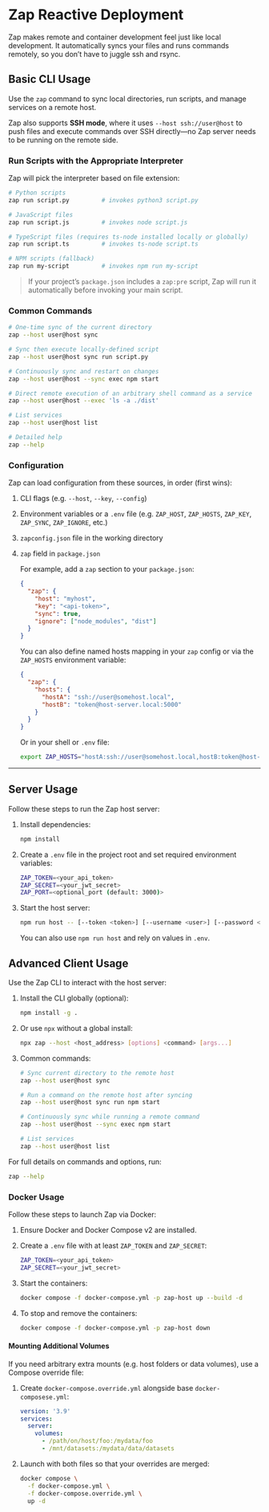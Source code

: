 # Zap Reactive Deployment

Zap makes remote and container development feel just like local development. It automatically syncs your files and runs commands remotely, so you don’t have to juggle ssh and rsync.

## Basic CLI Usage

Use the `zap` command to sync local directories, run scripts, and manage services on a remote host.

Zap also supports **SSH mode**, where it uses `--host ssh://user@host` to push files and execute commands over SSH directly—no Zap server needs to be running on the remote side.

### Run Scripts with the Appropriate Interpreter

Zap will pick the interpreter based on file extension:

```bash
# Python scripts
zap run script.py         # invokes python3 script.py

# JavaScript files
zap run script.js         # invokes node script.js

# TypeScript files (requires ts-node installed locally or globally)
zap run script.ts         # invokes ts-node script.ts

# NPM scripts (fallback)
zap run my-script         # invokes npm run my-script
```

> If your project’s `package.json` includes a `zap:pre` script, Zap will run it automatically before invoking your main script.

### Common Commands

```bash
# One-time sync of the current directory
zap --host user@host sync

# Sync then execute locally-defined script
zap --host user@host sync run script.py

# Continuously sync and restart on changes
zap --host user@host --sync exec npm start

# Direct remote execution of an arbitrary shell command as a service
zap --host user@host --exec 'ls -a ./dist'

# List services
zap --host user@host list

# Detailed help
zap --help
```

### Configuration

Zap can load configuration from these sources, in order (first wins):

1. CLI flags (e.g. `--host`, `--key`, `--config`)
2. Environment variables or a `.env` file (e.g. `ZAP_HOST`, `ZAP_HOSTS`, `ZAP_KEY`, `ZAP_SYNC`, `ZAP_IGNORE`, etc.)
3. `zapconfig.json` file in the working directory
4. `zap` field in `package.json`

   For example, add a `zap` section to your `package.json`:

   ```json
   {
     "zap": {
       "host": "myhost",
       "key": "<api-token>",
       "sync": true,
       "ignore": ["node_modules", "dist"]
     }
   }
   ```

   You can also define named hosts mapping in your `zap` config or via the `ZAP_HOSTS` environment variable:

   ```json
   {
     "zap": {
       "hosts": {
         "hostA": "ssh://user@somehost.local",
         "hostB": "token@host-server.local:5000"
       }
     }
   }
   ```

   Or in your shell or `.env` file:

   ```bash
   export ZAP_HOSTS="hostA:ssh://user@somehost.local,hostB:token@host-server.local:5000"
   ```

---

## Server Usage

Follow these steps to run the Zap host server:

1. Install dependencies:

   ```bash
   npm install
   ```

2. Create a `.env` file in the project root and set required environment variables:

   ```bash
   ZAP_TOKEN=<your_api_token>
   ZAP_SECRET=<your_jwt_secret>
   ZAP_PORT=<optional_port (default: 3000)>
   ```

3. Start the host server:

   ```bash
   npm run host -- [--token <token>] [--username <user>] [--password <pass>] [--secret <secret>] [--port <port>]
   ```

   You can also use `npm run host` and rely on values in `.env`.

## Advanced Client Usage

Use the Zap CLI to interact with the host server:

1. Install the CLI globally (optional):

   ```bash
   npm install -g .
   ```

2. Or use `npx` without a global install:

   ```bash
   npx zap --host <host_address> [options] <command> [args...]
   ```

3. Common commands:

   ```bash
   # Sync current directory to the remote host
   zap --host user@host sync

   # Run a command on the remote host after syncing
   zap --host user@host sync run npm start

   # Continuously sync while running a remote command
   zap --host user@host --sync exec npm start

   # List services
   zap --host user@host list
   ```

For full details on commands and options, run:

```bash
zap --help
```

### Docker Usage

Follow these steps to launch Zap via Docker:

1. Ensure Docker and Docker Compose v2 are installed.

2. Create a `.env` file with at least `ZAP_TOKEN` and `ZAP_SECRET`:

   ```bash
   ZAP_TOKEN=<your_api_token>
   ZAP_SECRET=<your_jwt_secret>
   ```

3. Start the containers:

   ```bash
   docker compose -f docker-compose.yml -p zap-host up --build -d
   ```

4. To stop and remove the containers:

   ```bash
   docker compose -f docker-compose.yml -p zap-host down
   ```

#### Mounting Additional Volumes

If you need arbitrary extra mounts (e.g. host folders or data volumes), use a Compose override file:

1. Create `docker-compose.override.yml` alongside base `docker-composese.yml`:

   ```yaml
   version: '3.9'
   services:
     server:
       volumes:
         - /path/on/host/foo:/mydata/foo
         - /mnt/datasets:/mydata/data/datasets
   ```

2. Launch with both files so that your overrides are merged:

   ```bash
   docker compose \
     -f docker-compose.yml \
     -f docker-compose.override.yml \
     up -d
   ```
